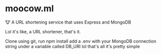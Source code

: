 # moocow.ml
🐮 A URL shortening service that uses Express and MongoDB

Lol it's like, a URL shortener, that's it.

Clone using git, run npm install add a .env with your MongoDB connection string under a variable called DB_URI lol that's all it's pretty simple
